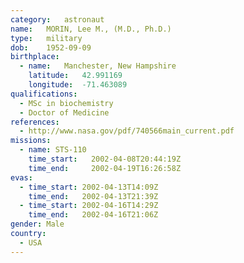 ```yaml
---
category:	astronaut
name:	MORIN, Lee M., (M.D., Ph.D.) 
type:	military
dob:	1952-09-09
birthplace:
  - name:	Manchester, New Hampshire
    latitude:	42.991169
    longitude:	-71.463089
qualifications:
  - MSc in biochemistry
  - Doctor of Medicine
references:
  - http://www.nasa.gov/pdf/740566main_current.pdf
missions:
  - name: STS-110
    time_start:   2002-04-08T20:44:19Z
    time_end:     2002-04-19T16:26:58Z
evas:
  - time_start: 2002-04-13T14:09Z
    time_end:   2002-04-13T21:39Z
  - time_start: 2002-04-16T14:29Z
    time_end:   2002-04-16T21:06Z
gender:	Male
country:
  - USA
---
```

